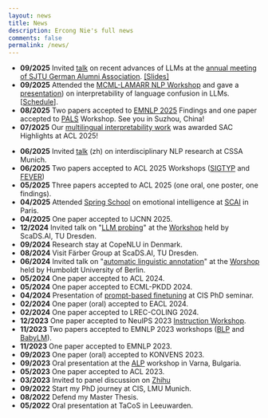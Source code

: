 ```yaml
---
layout: news
title: News
description: Ercong Nie's full news
comments: false
permalink: /news/
---
```

- **09/2025** Invited [talk](../files/SJTU_Dresden_2025.pdf) on recent advances of LLMs at the [annual meeting of SJTU German Alumni Association](https://mp.weixin.qq.com/s/h5jD-CeoqbgPcpRA-q8B3g). [[Slides]](../files/SJTU_Dresden_2025.pdf)
- **09/2025** Attended the [MCML-LAMARR NLP Workshop](https://mcml.ai/events/2025-09-24-mcml-lamarr-workshop/) and gave a [presentation](../files/language_confusion.pdf)) on interpretability of language confusion in LLMs. [[Schedule](https://events.lamarr-institute.org/event/262/timetable/#20250924)].
- **08/2025** Two papers accepted to [EMNLP 2025](https://2025.emnlp.org/) Findings and one paper accepted to [PALS](https://pals-nlp-workshop.github.io/) Workshop. See you in Suzhou, China!
- **07/2025** Our [multilingual interpretability work](https://aclanthology.org/2025.acl-long.253.pdf) was awarded SAC Highlights at ACL 2025!
<!-- - **06/2025** Presenting recent work on [interpretability of language confusion](../files/language_confusion.pdf) at CIS PhD seminar. -->
- **06/2025** Invited [talk](../files/CSSA_Munich_talk.pdf) (zh) on interdisciplinary NLP research at CSSA Munich.
- **06/2025** Two papers accepted to ACL 2025 Workshops ([SIGTYP](https://sigtyp.github.io/workshop.html) and [FEVER](https://fever.ai/workshop.html))
- **05/2025** Three papers accepted to ACL 2025 (one oral, one poster, one findings).
- **04/2025** Attended [Spring School](https://scai.sorbonne-universite.fr/public/events/view/758217297999e78bcad4/9) on emotional intelligence at [SCAI](https://scai.sorbonne-universite.fr/) in Paris.
- **04/2025** One paper accepted to IJCNN 2025.
- **12/2024** Invited talk on "[LLM probing](../files/Probing_Dresden_2024.pdf)" at the [Workshop](https://scads.ai/1st-workshop-of-learning-large-language-models-for-knowledge-representation/) held by ScaDS.AI, TU Dresden.
- **09/2024** Research stay at CopeNLU in Denmark.
- **08/2024** Visit Färber Group at ScaDS.AI, TU Dresden.
- **06/2024** Invited talk on "[automatic linguistic annotation](../files/Berlin_workshop.pdf)" at the [Worshop](https://sfb1412.hu-berlin.de/event/workshop-methods-in-historical-corpus-building/) held by Humboldt University of Berlin.
- **05/2024** One paper accepted to ACL 2024.
- **05/2024** One paper accepted to ECML-PKDD 2024.
- **04/2024** Presentation of [prompt-based finetuning](../files/PomptFT_slides.pdf) at CIS PhD seminar.
- **02/2024** One paper (oral) accepted to EACL 2024.
- **02/2024** One paper accepted to LREC-COLING 2024.
- **12/2023** One paper accepted to NeuIPS 2023 [Instruction Workshop](https://an-instructive-workshop.github.io/).
- **11/2023** Two papers accepted to EMNLP 2023 workshops ([BLP](https://blp-workshop.github.io/) and [BabyLM](https://babylm.github.io/)).
- **11/2023** One paper accepted to EMNLP 2023.
- **09/2023** One paper (oral) accepted to KONVENS 2023.
- **09/2023** Oral presentation at the [ALP](https://www.ancientnlp.com/alp2023/) workshop in Varna, Bulgaria.
- **05/2023** One paper accepted to ACL 2023.
- **03/2023** Invited to panel discussion on [Zhihu](https://www.zhihu.com/zvideo/1614993318261219328)
- **09/2022** Start my PhD journey at CIS, LMU Munich.
- **08/2022** Defend my Master Thesis.
- **05/2022** Oral presentation at TaCoS in Leeuwarden.
